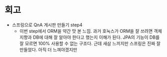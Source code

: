 # 회고
- 스프링으로 QnA 게시판 만들기 step4
    - 이번 step에서 ORM을 약간 맛 본 느낌. 과거 호눅스가 ORM을 잘 쓰려면 객체지향과 DB에 대해 잘 알아야 한다고 했는지 이해가 된다. JPA의 기능이 DB를 잘 모르면 100% 사용할 수 없는 구조다. 근데 새삼 느끼지만 스프링은 진짜 잘 만들었다. 아직 더 느껴야겠지만 
